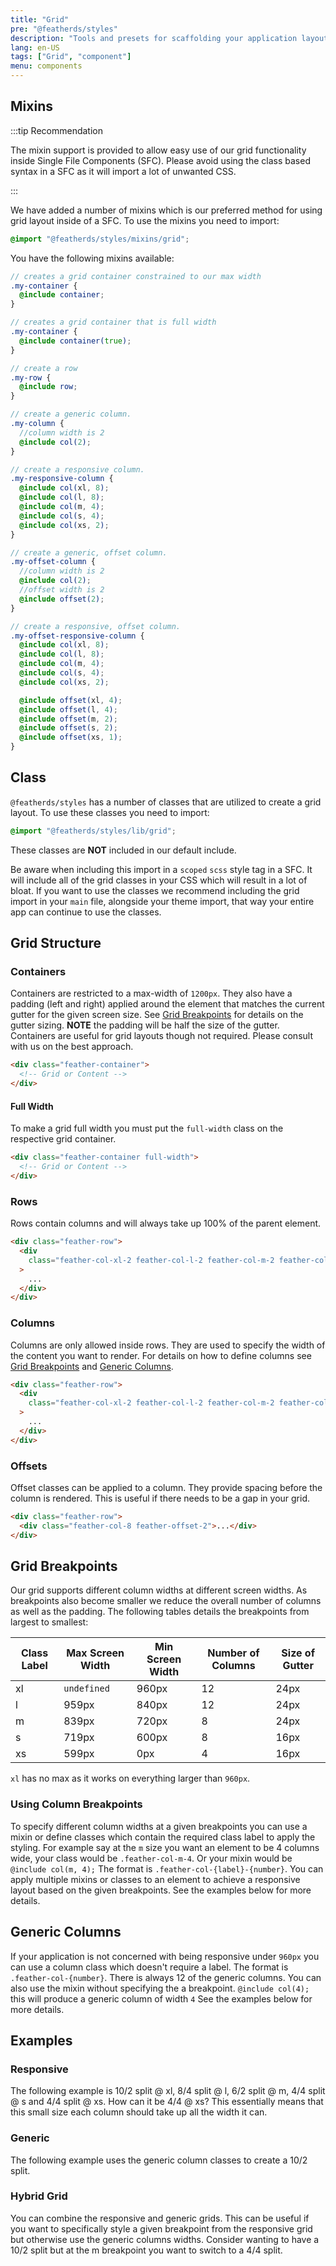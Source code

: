 ```yaml
---
title: "Grid"
pre: "@featherds/styles"
description: "Tools and presets for scaffolding your application layout."
lang: en-US
tags: ["Grid", "component"]
menu: components
---
```


## Mixins

:::tip Recommendation

The mixin support is provided to allow easy use of our grid functionality inside Single File Components (SFC). Please avoid using the class based syntax in a SFC as it will import a lot of unwanted CSS.

:::

We have added a number of mixins which is our preferred method for using grid layout inside of a SFC. To use the mixins you need to import:

```scss
@import "@featherds/styles/mixins/grid";
```

You have the following mixins available:

```scss
// creates a grid container constrained to our max width
.my-container {
  @include container;
}

// creates a grid container that is full width
.my-container {
  @include container(true);
}

// create a row
.my-row {
  @include row;
}

// create a generic column.
.my-column {
  //column width is 2
  @include col(2);
}

// create a responsive column.
.my-responsive-column {
  @include col(xl, 8);
  @include col(l, 8);
  @include col(m, 4);
  @include col(s, 4);
  @include col(xs, 2);
}

// create a generic, offset column.
.my-offset-column {
  //column width is 2
  @include col(2);
  //offset width is 2
  @include offset(2);
}

// create a responsive, offset column.
.my-offset-responsive-column {
  @include col(xl, 8);
  @include col(l, 8);
  @include col(m, 4);
  @include col(s, 4);
  @include col(xs, 2);

  @include offset(xl, 4);
  @include offset(l, 4);
  @include offset(m, 2);
  @include offset(s, 2);
  @include offset(xs, 1);
}
```

## Class

`@featherds/styles` has a number of classes that are utilized to create a grid layout. To use these classes you need to import:

```scss
@import "@featherds/styles/lib/grid";
```

These classes are **NOT** included in our default include.

Be aware when including this import in a `scoped` `scss` style tag in a SFC. It will include all of the grid classes in your CSS which will result in a lot of bloat. If you want to use the classes we recommend including the grid import in your `main` file, alongside your theme import, that way your entire app can continue to use the classes.

## Grid Structure

### Containers

Containers are restricted to a max-width of `1200px`. They also have a padding (left and right) applied around the element that matches the current gutter for the given screen size. See [Grid Breakpoints](#grid-breakpoints) for details on the gutter sizing. **NOTE** the padding will be half the size of the gutter. Containers are useful for grid layouts though not required. Please consult with us on the best approach.

```html
<div class="feather-container">
  <!-- Grid or Content -->
</div>
```

#### Full Width

To make a grid full width you must put the `full-width` class on the respective grid container.

```html
<div class="feather-container full-width">
  <!-- Grid or Content -->
</div>
```

### Rows

Rows contain columns and will always take up 100% of the parent element.

```html
<div class="feather-row">
  <div
    class="feather-col-xl-2 feather-col-l-2 feather-col-m-2 feather-col-s-2 feather-col-xs-1"
  >
    ...
  </div>
</div>
```

### Columns

Columns are only allowed inside rows. They are used to specify the width of the content you want to render. For details on how to define columns see [Grid Breakpoints](#grid-breakpoints) and [Generic Columns](#generic-columns).

```html
<div class="feather-row">
  <div
    class="feather-col-xl-2 feather-col-l-2 feather-col-m-2 feather-col-s-2 feather-col-xs-1"
  >
    ...
  </div>
</div>
```

### Offsets

Offset classes can be applied to a column. They provide spacing before the column is rendered. This is useful if there needs to be a gap in your grid.

```html
<div class="feather-row">
  <div class="feather-col-8 feather-offset-2">...</div>
</div>
```

## Grid Breakpoints

Our grid supports different column widths at different screen widths. As breakpoints also become smaller we reduce the overall number of columns as well as the padding. The following tables details the breakpoints from largest to smallest:

| Class Label | Max Screen Width | Min Screen Width | Number of Columns | Size of Gutter |
| ----------- | ---------------- | ---------------- | ----------------- | -------------- |
| xl          | `undefined`      | 960px            | 12                | 24px           |
| l           | 959px            | 840px            | 12                | 24px           |
| m           | 839px            | 720px            | 8                 | 24px           |
| s           | 719px            | 600px            | 8                 | 16px           |
| xs          | 599px            | 0px              | 4                 | 16px           |

`xl` has no max as it works on everything larger than `960px`.

### Using Column Breakpoints

To specify different column widths at a given breakpoints you can use a mixin or define classes which contain the required class label to apply the styling. For example say at the `m` size you want an element to be 4 columns wide, your class would be `.feather-col-m-4`. Or your mixin would be `@include col(m, 4);` The format is `.feather-col-{label}-{number}`. You can apply multiple mixins or classes to an element to achieve a responsive layout based on the given breakpoints. See the examples below for more details.

## Generic Columns

If your application is not concerned with being responsive under `960px` you can use a column class which doesn't require a label. The format is `.feather-col-{number}`. There is always 12 of the generic columns. You can also use the mixin without specifying the a breakpoint. `@include col(4);` this will produce a generic column of width `4` See the examples below for more details.

## Examples

### Responsive

The following example is 10/2 split @ xl, 8/4 split @ l, 6/2 split @ m, 4/4 split @ s and 4/4 split @ xs. How can it be 4/4 @ xs? This essentially means that this small size each column should take up all the width it can.

<Styles-ResponsiveGrid />

### Generic

The following example uses the generic column classes to create a 10/2 split.

<Styles-GenericGrid />

### Hybrid Grid

You can combine the responsive and generic grids. This can be useful if you want to specifically style a given breakpoint from the responsive grid but otherwise use the generic columns widths. Consider wanting to have a 10/2 split but at the m breakpoint you want to switch to a 4/4 split.

<Styles-HybridGrid />
